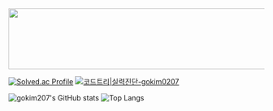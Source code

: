 ##


<a href="https://github.com/devxb/gitanimals">
  <img
    src="https://render.gitanimals.org/lines/gokim207"
    width="600"
    height="120"
  />
</a>
  

[![Solved.ac Profile](http://mazassumnida.wtf/api/v2/generate_badge?boj=dgsw1306)](https://solved.ac/dgsw1306/)
[![코드트리|실력진단-gokim0207](https://banner.codetree.ai/v1/banner/gokim0207)](https://www.codetree.ai/profiles/gokim0207)


![gokim207's GitHub stats](https://github-readme-stats.vercel.app/api?username=gokim207&show_icons=true&theme=radical)
![Top Langs](https://github-readme-stats.vercel.app/api/top-langs/?username=gokim207&layout=compact)

